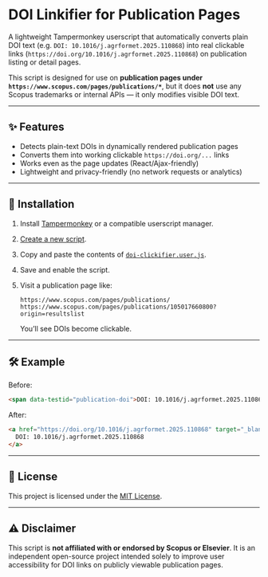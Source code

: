 # DOI Linkifier for Publication Pages

A lightweight Tampermonkey userscript that automatically converts plain DOI text (e.g.
`DOI: 10.1016/j.agrformet.2025.110868`) into real clickable links
(`https://doi.org/10.1016/j.agrformet.2025.110868`) on publication listing or detail pages.

This script is designed for use on **publication pages under `https://www.scopus.com/pages/publications/*`**,
but it does **not** use any Scopus trademarks or internal APIs — it only modifies visible DOI text.

---

## ✨ Features

* Detects plain-text DOIs in dynamically rendered publication pages
* Converts them into working clickable `https://doi.org/...` links
* Works even as the page updates (React/Ajax-friendly)
* Lightweight and privacy-friendly (no network requests or analytics)

---

## 🧩 Installation

1. Install [Tampermonkey](https://tampermonkey.net/) or a compatible userscript manager.
2. [Create a new script](https://tampermonkey.net/faq.php?ext=dhdg#Q102).
3. Copy and paste the contents of [`doi-clickifier.user.js`](doi-clickifier.user.js).
4. Save and enable the script.
5. Visit a publication page like:

   ```
   https://www.scopus.com/pages/publications/
   https://www.scopus.com/pages/publications/105017660800?origin=resultslist
   ```

   You’ll see DOIs become clickable.

---

## 🛠 Example

Before:

```html
<span data-testid="publication-doi">DOI: 10.1016/j.agrformet.2025.110868</span>
```

After:

```html
<a href="https://doi.org/10.1016/j.agrformet.2025.110868" target="_blank" rel="noopener noreferrer">
  DOI: 10.1016/j.agrformet.2025.110868
</a>
```

---

## 🪪 License

This project is licensed under the [MIT License](LICENSE).

---

## ⚠️ Disclaimer

This script is **not affiliated with or endorsed by Scopus or Elsevier**.
It is an independent open-source project intended solely to improve user accessibility
for DOI links on publicly viewable publication pages.
